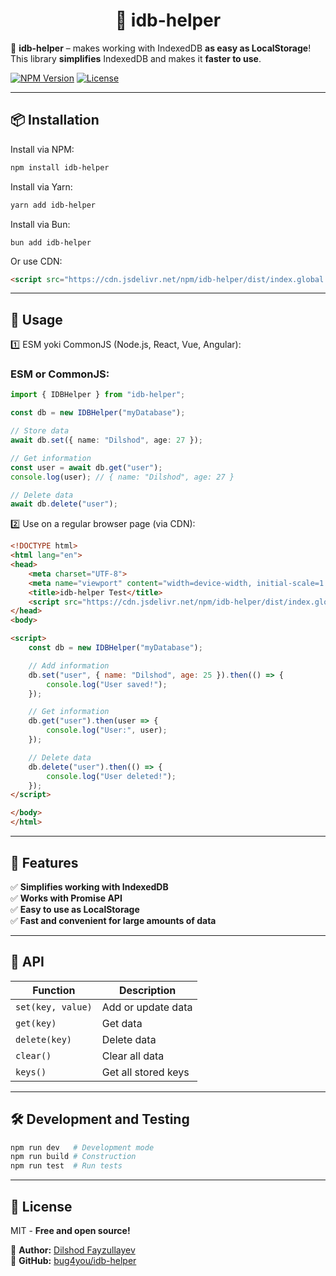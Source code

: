 <center>
<h1>🚀 idb-helper</h1>
</center> 

🚀 **idb-helper** – makes working with IndexedDB **as easy as LocalStorage**!
This library **simplifies** IndexedDB and makes it **faster to use**.

[![NPM Version](https://img.shields.io/npm/v/idb-helper)](https://www.npmjs.com/package/idb-helper)
[![License](https://img.shields.io/npm/l/idb-helper)](https://github.com/bug4you/idb-helper/blob/main/LICENSE)

---

## 📦 Installation

Install via NPM:
```sh
npm install idb-helper
```

Install via Yarn:
```sh
yarn add idb-helper
```

Install via Bun:
```bun
bun add idb-helper
```

Or use CDN:
```html
<script src="https://cdn.jsdelivr.net/npm/idb-helper/dist/index.global.js"></script>
```

---

## 🚀 Usage

1️⃣ ESM yoki CommonJS (Node.js, React, Vue, Angular):
### **ESM or CommonJS:**
```ts
import { IDBHelper } from "idb-helper";

const db = new IDBHelper("myDatabase");

// Store data
await db.set({ name: "Dilshod", age: 27 });

// Get information
const user = await db.get("user");
console.log(user); // { name: "Dilshod", age: 27 }

// Delete data
await db.delete("user");
```

2️⃣ Use on a regular browser page (via CDN):
```html
<!DOCTYPE html>
<html lang="en">
<head>
    <meta charset="UTF-8">
    <meta name="viewport" content="width=device-width, initial-scale=1.0">
    <title>idb-helper Test</title>
    <script src="https://cdn.jsdelivr.net/npm/idb-helper/dist/index.global.js"></script>
</head>
<body>

<script>
    const db = new IDBHelper("myDatabase");

    // Add information
    db.set("user", { name: "Dilshod", age: 25 }).then(() => {
        console.log("User saved!");
    });

    // Get information
    db.get("user").then(user => {
        console.log("User:", user);
    });

    // Delete data
    db.delete("user").then(() => {
        console.log("User deleted!");
    });
</script>

</body>
</html>

```

---

## 🎯 Features
✅ **Simplifies working with IndexedDB**  
✅ **Works with Promise API**  
✅ **Easy to use as LocalStorage**  
✅ **Fast and convenient for large amounts of data**

---

## 📖 API
| Function          | Description         |
|-------------------|---------------------|
| `set(key, value)` | Add or update data  |
| `get(key)`        | Get data            |
| `delete(key)`     | Delete data         |
| `clear()`         | Clear all data      |
| `keys()`          | Get all stored keys |
---

## 🛠️ Development and Testing
```sh
npm run dev   # Development mode
npm run build # Construction
npm run test  # Run tests
```

---

## 📜 License
MIT - **Free and open source!**

📌 **Author:** [Dilshod Fayzullayev](https://github.com/bug4you)  
📌 **GitHub:** [bug4you/idb-helper](https://github.com/bug4you/idb-helper)